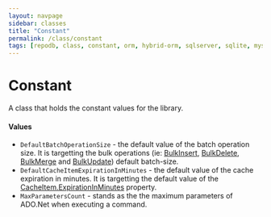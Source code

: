 ```yaml
---
layout: navpage
sidebar: classes
title: "Constant"
permalink: /class/constant
tags: [repodb, class, constant, orm, hybrid-orm, sqlserver, sqlite, mysql, postgresql]
---
```


# Constant

A class that holds the constant values for the library.

#### Values

- `DefaultBatchOperationSize` - the default value of the batch operation size. It is targetting the bulk operations (ie: [BulkInsert](/operation/bulkinsert), [BulkDelete](/operation/bulkdelete), [BulkMerge](/operation/bulkinsert) and [BulkUpdate](/operation/bulkupdate)) default batch-size.
- `DefaultCacheItemExpirationInMinutes` - the default value of the cache expiration in minutes. It is targetting the default value of the [CacheItem.ExpirationInMinutes](/class/cacheitem) property.
- `MaxParametersCount` - stands as the the maximum parameters of ADO.Net when executing a command.
